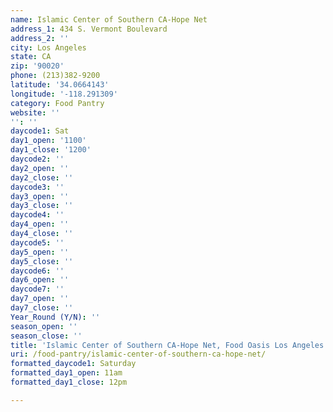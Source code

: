 ```yaml
---
name: Islamic Center of Southern CA-Hope Net
address_1: 434 S. Vermont Boulevard
address_2: ''
city: Los Angeles
state: CA
zip: '90020'
phone: (213)382-9200
latitude: '34.0664143'
longitude: '-118.291309'
category: Food Pantry
website: ''
'': ''
daycode1: Sat
day1_open: '1100'
day1_close: '1200'
daycode2: ''
day2_open: ''
day2_close: ''
daycode3: ''
day3_open: ''
day3_close: ''
daycode4: ''
day4_open: ''
day4_close: ''
daycode5: ''
day5_open: ''
day5_close: ''
daycode6: ''
day6_open: ''
daycode7: ''
day7_open: ''
day7_close: ''
Year_Round (Y/N): ''
season_open: ''
season_close: ''
title: 'Islamic Center of Southern CA-Hope Net, Food Oasis Los Angeles'
uri: /food-pantry/islamic-center-of-southern-ca-hope-net/
formatted_daycode1: Saturday
formatted_day1_open: 11am
formatted_day1_close: 12pm

---
```

